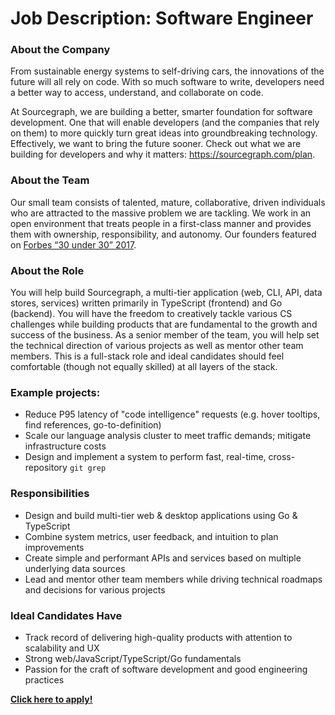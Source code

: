 # Job Description: Software Engineer
### About the Company
From sustainable energy systems to self-driving cars, the innovations of the future will all rely on code. With so much software to write, developers need a better way to access, understand, and collaborate on code.

At Sourcegraph, we are building a better, smarter foundation for software development. One that will enable developers (and the companies that rely on them) to more quickly turn great ideas into groundbreaking technology. Effectively, we want to bring the future sooner.
Check out what we are building for developers and why it matters: https://sourcegraph.com/plan.

### About the Team
Our small team consists of talented, mature, collaborative, driven individuals who are attracted to the massive problem we are tackling. We work in an open environment that treats people in a first-class manner and provides them with ownership, responsibility, and autonomy.
Our founders featured on [Forbes “30 under 30” 2017](https://text.sourcegraph.com/sourcegraph-founders-featured-on-forbes-30-under-30-list-8ff9c9b6eb45#.weps4istp). 

### About the Role
You will help build Sourcegraph, a multi-tier application (web, CLI, API, data stores, services) written primarily in TypeScript (frontend) and Go (backend). You will have the freedom to creatively tackle various CS challenges while building products that are fundamental to the growth and success of the business. As a senior member of the team, you will help set the technical direction of various projects as well as mentor other team members. This is a full-stack role and ideal candidates should feel comfortable (though not equally skilled) at all layers of the stack.

### Example projects:
  - Reduce P95 latency of "code intelligence" requests (e.g. hover tooltips, find references, go-to-definition)
  - Scale our language analysis cluster to meet traffic demands; mitigate infrastructure costs
  - Design and implement a system to perform fast, real-time, cross-repository `git grep`

### Responsibilities
  - Design and build multi-tier web & desktop applications using Go & TypeScript
  - Combine system metrics, user feedback, and intuition to plan improvements
  - Create simple and performant APIs and services based on multiple underlying data sources
  - Lead and mentor other team members while driving technical roadmaps and decisions for various projects

### Ideal Candidates Have
  - Track record of delivering high-quality products with attention to scalability and UX
  - Strong web/JavaScript/TypeScript/Go fundamentals
  - Passion for the craft of software development and good engineering practices

**[Click here to apply!](https://hire.withgoogle.com/public/jobs/sourcegraphcom/view/P_AAAAAADAAADP_pY7jAAAXU)**
